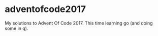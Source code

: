 # adventofcode2017
My solutions to Advent Of Code 2017. This time learning go (and doing some in q).
